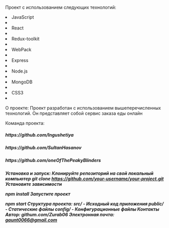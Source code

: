 Проект с использованием следующих технологий:
<li>JavaScript<li/>
<li>React<li/>
<li>Redux-toolkit<li/>
<li>WebPack<li/>
<li>Express<li/>
<li>Node.js<li/>
<li>MongoDB<li/>
<li>CSS3<li/>


О проекте:
Проект разработан с использованием вышеперечисленных технологий. Он представляет собой сервис заказа еды онлайн


 Команда проекта:
 <h5>https://github.com/Ingushetiya<h5/>
  <h5>https://github.com/SultanHasanov<h5/>
   <h5>https://github.com/oneOfThePeakyBlinders<h5/>

Установка и запуск:
Клонируйте репозиторий на свой локальный компьютер
git clone https://github.com/your-username/your-project.git
Установите зависимости

npm install
Запустите проект

npm start
Структура проекта:
src/ - Исходный код приложения
public/ - Статические файлы
config/ - Конфигурационные файлы
Контакты
Автор: githum.com/Zurab06
Электронная почта: 
gaunt0066@gmail.com
